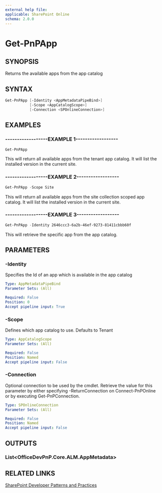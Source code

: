 ```yaml
---
external help file:
applicable: SharePoint Online
schema: 2.0.0
---
```

# Get-PnPApp

## SYNOPSIS
Returns the available apps from the app catalog

## SYNTAX 

```powershell
Get-PnPApp [-Identity <AppMetadataPipeBind>]
           [-Scope <AppCatalogScope>]
           [-Connection <SPOnlineConnection>]
```

## EXAMPLES

### ------------------EXAMPLE 1------------------
```powershell
Get-PnPApp
```

This will return all available apps from the tenant app catalog. It will list the installed version in the current site.

### ------------------EXAMPLE 2------------------
```powershell
Get-PnPApp -Scope Site
```

This will return all available apps from the site collection scoped app catalog. It will list the installed version in the current site.

### ------------------EXAMPLE 3------------------
```powershell
Get-PnPApp -Identity 2646ccc3-6a2b-46ef-9273-81411cbbb60f
```

This will retrieve the specific app from the app catalog.

## PARAMETERS

### -Identity
Specifies the Id of an app which is available in the app catalog

```yaml
Type: AppMetadataPipeBind
Parameter Sets: (All)

Required: False
Position: 0
Accept pipeline input: True
```

### -Scope
Defines which app catalog to use. Defaults to Tenant

```yaml
Type: AppCatalogScope
Parameter Sets: (All)

Required: False
Position: Named
Accept pipeline input: False
```

### -Connection
Optional connection to be used by the cmdlet. Retrieve the value for this parameter by either specifying -ReturnConnection on Connect-PnPOnline or by executing Get-PnPConnection.

```yaml
Type: SPOnlineConnection
Parameter Sets: (All)

Required: False
Position: Named
Accept pipeline input: False
```

## OUTPUTS

### List<OfficeDevPnP.Core.ALM.AppMetadata>

## RELATED LINKS

[SharePoint Developer Patterns and Practices](http://aka.ms/sppnp)

